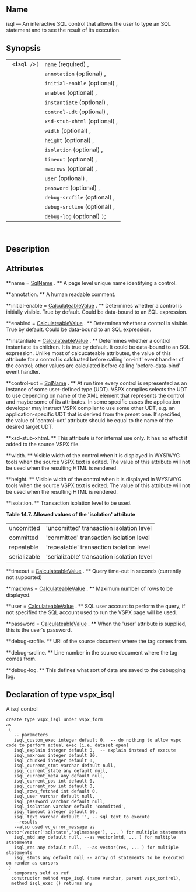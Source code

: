 <div>

<div>

</div>

<div>

## Name

isql — An interactive SQL control that allows the user to type an SQL
statement and to see the result of its execution.

</div>

<div>

## Synopsis

<div>

|                      |                               |
|----------------------|-------------------------------|
| ` <`**`isql`**` />(` | `name` (required) ,           |
|                      | `annotation` (optional) ,     |
|                      | `initial-enable` (optional) , |
|                      | `enabled` (optional) ,        |
|                      | `instantiate` (optional) ,    |
|                      | `control-udt` (optional) ,    |
|                      | `xsd-stub-xhtml` (optional) , |
|                      | `width` (optional) ,          |
|                      | `height` (optional) ,         |
|                      | `isolation` (optional) ,      |
|                      | `timeout` (optional) ,        |
|                      | `maxrows` (optional) ,        |
|                      | `user` (optional) ,           |
|                      | `password` (optional) ,       |
|                      | `debug-srcfile` (optional) ,  |
|                      | `debug-srcline` (optional) ,  |
|                      | `debug-log` (optional) `)`;   |

<div>

 

</div>

</div>

</div>

<div>

## Description

</div>

<div>

## Attributes

**name =
<a href="vc_type_sqlname.html" class="link" title="SqlName">SqlName</a>
. ** A page level unique name identifying a control.

**annotation. ** A human readable comment.

**initial-enable =
<a href="vc_type_calculateablevalue.html" class="link"
title="CalculateableValue">CalculateableValue</a> . ** Determines
whether a control is initially visible. True by default. Could be
data-bound to an SQL expression.

**enabled = <a href="vc_type_calculateablevalue.html" class="link"
title="CalculateableValue">CalculateableValue</a> . ** Determines
whether a control is visible. True by default. Could be data-bound to an
SQL expression.

**instantiate = <a href="vc_type_calculateablevalue.html" class="link"
title="CalculateableValue">CalculateableValue</a> . ** Determines
whether a control instantiate its children. It is true by default. It
could be data-bound to an SQL expression. Unlike most of calcucateable
attributes, the value of this attribute for a control is calcluated
before calling 'on-init' event handler of the control; other values are
calculated before calling 'before-data-bind' event handler.

**control-udt =
<a href="vc_type_sqlname.html" class="link" title="SqlName">SqlName</a>
. ** At run time every control is represented as an instance of some
user-defined type (UDT). VSPX compiles selects the UDT to use depending
on name of the XML element that represents the control and maybe some of
its attributes. In some specific cases the application developer may
instruct VSPX compiler to use some other UDT, e.g. an
application-specific UDT that is derived from the preset one. If
specified, the value of 'control-udt' attribute should be equal to the
name of the desired target UDT.

**xsd-stub-xhtml. ** This attribute is for internal use only. It has no
effect if added to the source VSPX file.

**width. ** Visible width of the control when it is displayed in WYSIWYG
tools when the source VSPX text is edited. The value of this attribute
will not be used when the resulting HTML is rendered.

**height. ** Visible width of the control when it is displayed in
WYSIWYG tools when the source VSPX text is edited. The value of this
attribute will not be used when the resulting HTML is rendered.

**isolation. ** Transaction isolation level to be used.

<div>

**Table 14.7. Allowed values of the 'isolation' attribute**

<div>

|              |                                            |
|--------------|--------------------------------------------|
| uncomitted   | 'uncomitted' transaction isolation level   |
| committed    | 'committed' transaction isolation level    |
| repeatable   | 'repeatable' transaction isolation level   |
| serializable | 'serializable' transaction isolation level |

</div>

</div>

  

**timeout = <a href="vc_type_calculateablevalue.html" class="link"
title="CalculateableValue">CalculateableValue</a> . ** Query time-out in
seconds (currently not supported)

**maxrows = <a href="vc_type_calculateablevalue.html" class="link"
title="CalculateableValue">CalculateableValue</a> . ** Maximum number of
rows to be displayed.

**user = <a href="vc_type_calculateablevalue.html" class="link"
title="CalculateableValue">CalculateableValue</a> . ** SQL user account
to perform the query, if not specified the SQL account used to run the
VSPX page will be used.

**password = <a href="vc_type_calculateablevalue.html" class="link"
title="CalculateableValue">CalculateableValue</a> . ** When the 'user'
attribute is supplied, this is the user's password.

**debug-srcfile. ** URI of the source document where the tag comes from.

**debug-srcline. ** Line number in the source document where the tag
comes from.

**debug-log. ** This defines what sort of data are saved to the
debugging log.

</div>

<div>

## Declaration of type vspx_isql

A isql control

``` screen
create type vspx_isql under vspx_form
as
 (
   -- parameters
   isql_custom_exec integer default 0,  -- do nothing to allow vspx code to perform actual exec (i.e. dataset open)
   isql_explain integer default 0,  -- explain instead of execute
   isql_maxrows integer default 20,
   isql_chunked integer default 0,
   isql_current_stmt varchar default null,
   isql_current_state any default null,
   isql_current_meta any default null,
   isql_current_pos int default 0,
   isql_current_row int default 0,
   isql_rows_fetched int default 0,
   isql_user varchar default null,
   isql_password varchar default null,
   isql_isolation varchar default 'committed',
   isql_timeout integer default 60,
   isql_text varchar default '', -- sql text to execute
   --results
   --also used vc_error_message as vector(vector('sqlstate','sqlmessage'), ... ) for multiple statements
   isql_mtd any default null, --as vector(mtd, ... ) for multiple statements
   isql_res any default null,  --as vector(res, ... ) for multiple statements
   isql_stmts any default null -- array of statements to be executed on render as cursors
 )
   temporary self as ref
  constructor method vspx_isql (name varchar, parent vspx_control),
  method isql_exec () returns any
```

</div>

</div>
